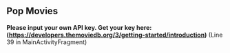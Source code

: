 ## Pop Movies

**Please input your own API key. Get your key here: (https://developers.themoviedb.org/3/getting-started/introduction)**
(Line 39 in MainActivityFragment)